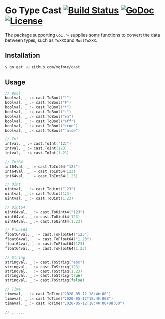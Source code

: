 # Go Type Cast [![Build Status](https://github.com/xgfone/cast/actions/workflows/go.yml/badge.svg)](https://github.com/xgfone/cast/actions/workflows/go.yml) [![GoDoc](https://pkg.go.dev/badge/github.com/xgfone/cast)](https://pkg.go.dev/github.com/xgfone/cast) [![License](https://img.shields.io/badge/License-Apache%202.0-blue.svg?style=flat-square)](https://raw.githubusercontent.com/xgfone/cast/master/LICENSE)

The package supporting `Go1.7+` supplies some functions to convert the data between types, such as `ToXXX` and `MustToXXX`.

## Installation
```shell
$ go get -u github.com/xgfone/cast
```

## Usage

```go
// Bool
boolval, _ := cast.ToBool("1")
boolval, _ := cast.ToBool("0")
boolval, _ := cast.ToBool("t")
boolval, _ := cast.ToBool("f")
boolval, _ := cast.ToBool("on")
boolval, _ := cast.ToBool("off")
boolval, _ := cast.ToBool("true")
boolval, _ := cast.ToBool("false")

// Int
intval, _ := cast.ToInt("123")
intval, _ := cast.ToInt(123)
intval, _ := cast.ToInt(1.23)

// Int64
int64val, _ := cast.ToInt64("123")
int64val, _ := cast.ToInt64(123)
int64val, _ := cast.ToInt64(1.23)

// Uint
uintval, _ := cast.ToUint("123")
uintval, _ := cast.ToUint(123)
uintval, _ := cast.ToUint(1.23)

// Uint64
uint64val, _ := cast.ToUint64("123")
uint64val, _ := cast.ToUint64(123)
uint64val, _ := cast.ToUint64(1.23)

// Float64
float64val, _ := cast.ToFloat64("123")
float64val, _ := cast.ToFloat64("1.23")
float64val, _ := cast.ToFloat64(123)
float64val, _ := cast.ToFloat64(1.23)

// String
stringval, _ := cast.ToString("abc")
stringval, _ := cast.ToString(123)
stringval, _ := cast.ToString(1.23)
stringval, _ := cast.ToString(true)
stringval, _ := cast.ToString(false)

// Time
timeval, _ := cast.ToTime("2020-05-12 18:40:00")
timeval, _ := cast.ToTime("2020-05-12T18:40:00Z")
timeval, _ := cast.ToTime("2020-05-12T18:40:00+08:00")

// ......
```
